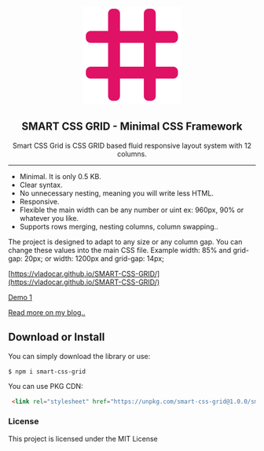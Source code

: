 <p align="center"><img src="smart-grid-logo.svg" /></p>

<h2 align="center"> SMART CSS GRID - Minimal CSS Framework </h2>

<p align="center"> Smart CSS Grid is CSS GRID based fluid responsive layout system with 12 columns. </p> 

<hr/>

* Minimal. It is only 0.5 KB. 
* Clear syntax. 
* No unnecessary nesting, meaning you will write less HTML.
* Responsive.
* Flexible the main width can be any number or uint ex: 960px, 90% or whatever you like.
* Supports rows merging, nesting columns, column swapping..

The project is designed to adapt to any size or any column gap. You can change these values into the main CSS file. Example width: 85% and grid-gap: 20px; or width: 1200px and grid-gap: 14px;

[https://vladocar.github.io/SMART-CSS-GRID/](https://vladocar.github.io/SMART-CSS-GRID/)

[Demo 1](https://vladocar.github.io/SMART-CSS-GRID/Smart-Grid-Demo.html)

[Read more on my blog..](http://www.vcarrer.com/2018/05/smart-css-grid.html)


## Download or Install

You can simply download the library or use:

```
$ npm i smart-css-grid
```

You can use PKG CDN:

```html
 <link rel="stylesheet" href="https://unpkg.com/smart-css-grid@1.0.0/smart-grid.css">
```

### License

This project is licensed under the MIT License
